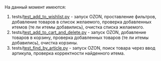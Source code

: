 На данный момент имеются:
1. tests/[test_add_to_wishlist.py](https://github.com/nikolaydiv/appium_tests/blob/main/ozon/tests/test_add_to_wishlist.py) - запуск OZON, проставление фильтров, добавление товаров в список желаемого, проверка добавленных итемов (те ли итемы добавились), очистка списка желаемого.
2. tests/[test_add_to_cart_and_delete.py](https://github.com/nikolaydiv/appium_tests/blob/main/ozon/tests/test_add_to_cart_and_delete.py) - запуск OZON, добавление товаров в корзину, проверка добавленных товаров (те ли итемы добавились), очистка корзины.
3. tests/[test_find_by_article.py](https://github.com/nikolaydiv/appium_tests/blob/main/ozon/tests/test_find_by_article.py) - запуск OZON, поиск товара через ввод артикула, проверка корректности найденного итема.
